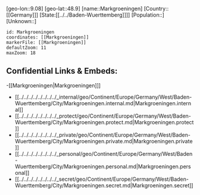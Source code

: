 ﻿---
location: [48.9,9.08]
mapzoom: [7,12] 
mapmarker: city 
type: City
tags:
- geo/City


SpocWebEntityId: 32308
isDeleted: false
confidential: public

---
[geo-lon::9.08]
[geo-lat::48.9]
[name::Markgroeningen]
[Country::[[Germany]]]
[State:[[../../Baden-Wuerttemberg]]]]
[Population::]
[Unknown::]


```leaflet
id: Markgroeningen
coordinates: [[Markgroeningen]]
markerFile: [[Markgroeningen]]
defaultZoom: 11 
maxZoom: 18
```


## Confidential Links & Embeds: 
-[[Markgroeningen|Markgroeningen]]] 
- [[../../../../../../../../_internal/geo/Continent/Europe/Germany/West/Baden-Wuerttemberg/City/Markgroeningen.internal.md|Markgroeningen.internal]] 
- [[../../../../../../../../_protect/geo/Continent/Europe/Germany/West/Baden-Wuerttemberg/City/Markgroeningen.protect.md|Markgroeningen.protect]] 
- [[../../../../../../../../_private/geo/Continent/Europe/Germany/West/Baden-Wuerttemberg/City/Markgroeningen.private.md|Markgroeningen.private]] 
- [[../../../../../../../../_personal/geo/Continent/Europe/Germany/West/Baden-Wuerttemberg/City/Markgroeningen.personal.md|Markgroeningen.personal]] 
- [[../../../../../../../../_secret/geo/Continent/Europe/Germany/West/Baden-Wuerttemberg/City/Markgroeningen.secret.md|Markgroeningen.secret]] 
